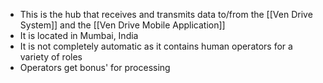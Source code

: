 - This is the hub that receives and transmits data to/from the [[Ven Drive System]] and the [[Ven Drive Mobile Application]]
- It is located in Mumbai, India
- It is not completely automatic as it contains human operators for a variety of roles
- Operators get bonus' for processing
